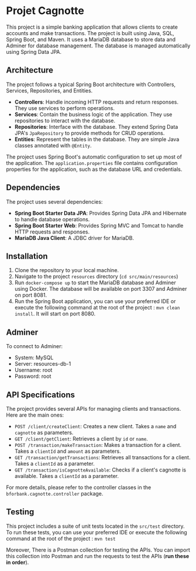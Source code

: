 # Projet Cagnotte

This project is a simple banking application that allows clients to create accounts and make transactions. The project is built using Java, SQL, Spring Boot, and Maven. It uses a MariaDB database to store data and Adminer for database management. The database is managed automatically using Spring Data JPA.

## Architecture

The project follows a typical Spring Boot architecture with Controllers, Services, Repositories, and Entities.

- **Controllers**: Handle incoming HTTP requests and return responses. They use services to perform operations.
- **Services**: Contain the business logic of the application. They use repositories to interact with the database.
- **Repositories**: Interface with the database. They extend Spring Data JPA's `JpaRepository` to provide methods for CRUD operations.
- **Entities**: Represent the tables in the database. They are simple Java classes annotated with `@Entity`.

The project uses Spring Boot's automatic configuration to set up most of the application. The `application.properties` file contains configuration properties for the application, such as the database URL and credentials.

## Dependencies

The project uses several dependencies:

- **Spring Boot Starter Data JPA**: Provides Spring Data JPA and Hibernate to handle database operations.
- **Spring Boot Starter Web**: Provides Spring MVC and Tomcat to handle HTTP requests and responses.
- **MariaDB Java Client**: A JDBC driver for MariaDB.

## Installation

1. Clone the repository to your local machine.
2. Navigate to the project `resources` directory (`cd src/main/resources`)
3. Run `docker-compose up` to start the MariaDB database and Adminer using Docker. The database will be available on port 3307 and Adminer on port 8081.
4. Run the Spring Boot application, you can use your preferred IDE or execute the following command at the root of the project : `mvn clean install`. It will start on port 8080.

## Adminer

To connect to Adminer:

- System: MySQL
- Server: resources-db-1
- Username: root
- Password: root

## API Specifications

The project provides several APIs for managing clients and transactions. Here are the main ones:

- `POST /client/createClient`: Creates a new client. Takes a `name` and `cagnotte` as parameters.
- `GET /client/getClient`: Retrieves a client by `id` or `name`.
- `POST /transaction/makeTransaction`: Makes a transaction for a client. Takes a `clientId` and `amount` as parameters.
- `GET /transaction/getTransactions`: Retrieves all transactions for a client. Takes a `clientId` as a parameter.
- `GET /transaction/isCagnotteAvailable`: Checks if a client's cagnotte is available. Takes a `clientId` as a parameter.

For more details, please refer to the controller classes in the `bforbank.cagnotte.controller` package.

## Testing

This project includes a suite of unit tests located in the `src/test` directory. To run these tests, you can use your preferred IDE or execute the following command at the root of the project :  `mvn test`

Moreover, There is a Postman collection for testing the APIs. You can import this collection into Postman and run the requests to test the APIs (**run these in order**).